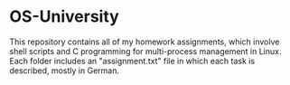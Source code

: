 # OS-University
This repository contains all of my homework assignments, which involve shell scripts and C programming for multi-process management in Linux.
Each folder includes an "assignment.txt" file in which each task is described, mostly in German.
